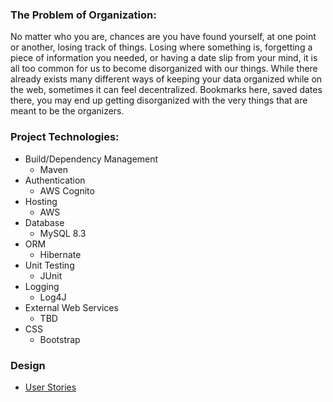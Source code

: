 ### The Problem of Organization:

No matter who you are, chances are you have found yourself, at one point or another, losing track of things. Losing where something is, forgetting a piece of information you needed, or having a date slip from your mind, it is all too common for us to become disorganized with our things. While there already exists many different ways of keeping your data organized while on the web, sometimes it can feel decentralized. Bookmarks here, saved dates there, you may end up getting disorganized with the very things that are meant to be the organizers.


### Project Technologies:

* Build/Dependency Management
  * Maven
* Authentication
  * AWS Cognito
* Hosting
  * AWS
* Database
  * MySQL 8.3
* ORM
  * Hibernate
* Unit Testing
  * JUnit
* Logging
  * Log4J
* External Web Services
  * TBD
* CSS
  * Bootstrap

### Design
* [User Stories](/Design/UserStories.md) 